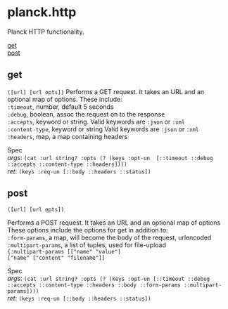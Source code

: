 # planck.http

Planck HTTP functionality.

[get](#get)<br/>
[post](#post)<br/>

## <a name="get"></a>get
`([url] [url opts])`
  Performs a GET request. It takes an URL and an optional map of options.
  These include:<br/>
  `:timeout`, number, default 5 seconds<br/>
  `:debug`, boolean, assoc the request on to the response<br/>
  `:accepts`, keyword or string. Valid keywords are `:json` or `:xml`<br/>
  `:content-type`, keyword or string Valid keywords are `:json` or `:xml`<br/>
  `:headers`, map, a map containing headers

Spec<br/>
 _args_: `(cat :url string? :opts (? (keys :opt-un  [::timeout ::debug ::accepts ::content-type ::headers])))`<br/>
 _ret_: `(keys :req-un [::body ::headers ::status])`

## <a name="post"></a>post
`([url] [url opts])`
  
  Performs a POST request. It takes an URL and an optional map of options
  These options include the options for get in addition to:<br/>
  `:form-params`, a map, will become the body of the request, urlencoded<br/>
  `:multipart-params`, a list of tuples, used for file-upload<br/>
                     `{:multipart-params [["name" "value"]`<br/>
                                         `["name" ["content" "filename"]]`<br/>

Spec<br/>
 _args_: `(cat :url string? :opts (? (keys :opt-un [::timeout ::debug ::accepts ::content-type ::headers ::body ::form-params ::multipart-params])))`<br/>
 _ret_: `(keys :req-un [::body ::headers ::status])`


